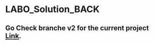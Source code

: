 # LABO_Solution_BACK

## Go Check branche v2 for the current project [Link](https://github.com/8b477/LABO_Solution_BACK/tree/V2-Test).
